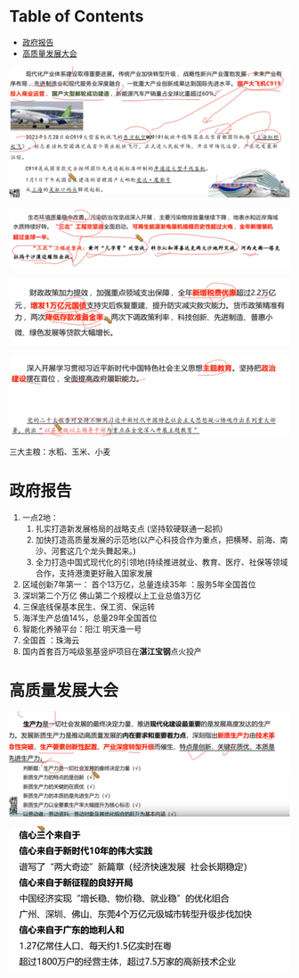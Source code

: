 # Table of Contents

* [政府报告](#政府报告)
* [高质量发展大会](#高质量发展大会)


![image-20240420160733963](.images/image-20240420160733963.png)

![image-20240420160830506](.images/image-20240420160830506.png)

![image-20240420160941241](.images/image-20240420160941241.png)

![image-20240420161304970](.images/image-20240420161304970.png)



三大主粮：水稻、玉米、小麦



# 政府报告

1. 一点2地：
   1. 扎实打造新发展格局的战略支点
      (坚持软硬联通一起抓)
   2. 加快打造高质量发展的示范地(以产心科技合作为重点，把横琴、前海、南沙、河套这几个龙头舞起来。)
   3. 全力打造中国式现代化的引领地(持续推进就业、教育、医疗、社保等领域合作，支持港澳更好融入国家发展
2. 区域创新7年第一：  首个13万亿，总量连续35年 ：服务5年全国首位
3. 深圳第二个万亿  佛山第二个规模以上工业总值3万亿
4. 三保底线保基本民生、保工资、保运转
5. 海洋生产总值14%，总量29年全国首位
6. 智能化养殖平台：阳江 明天渔一号
7. 全国首 ：珠海云
8. 国内首套百万吨级氢基竖炉项目在**湛江宝钢**点火投产



# 高质量发展大会

![image-20240420162806321](.images/image-20240420162806321.png)

![image-20240420162946222](.images/image-20240420162946222.png)
